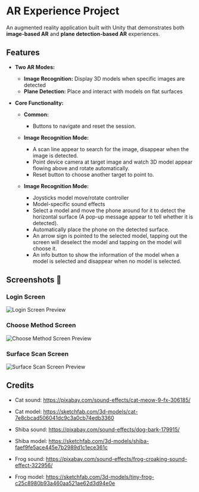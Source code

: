 # AR Experience Project

An augmented reality application built with Unity that demonstrates both **image-based AR** and **plane detection-based AR** experiences.

## Features 

- **Two AR Modes:**
  - **Image Recognition:** Display 3D models when specific images are detected
  - **Plane Detection:** Place and interact with models on flat surfaces

- **Core Functionality:**
  - **Common:**
    - Buttons to navigate and reset the session.
      
  - **Image Recognition Mode:**
    - A scan line appear to search for the image, disappear when the image is detected. 
    - Point device camera at target image and watch 3D model appear flowing above and rotate automatically.
    - Reset button to choose another target to point to.
      
  - **Image Recognition Mode:**
    - Joysticks model move/rotate controller 
    - Model-specific sound effects
    - Select a model and move the phone around for it to detect the horizontal surface (A pop-up message appear to tell whether it is detected).
    - Automatically place the phone on the detected surface.
    - An arrow sign is pointed to the selected model, tapping out the screen will deselect the model and tapping on the model will choose it.
    - An info button to show the information of the model when a model is selected and disappear when no model is selected.
   
## Screenshots 📸

### Login Screen
![Login Screen Preview](./Screenshots/mainScreen.jpg)

### Choose Method Screen
![Choose Method Screen Preview](./Screenshots/chooseMethod.jpg)

### Surface Scan Screen
![Surface Scan Screen Preview](./Screenshots/SurfaceScan.jpg)
      
## Credits
- Cat sound: https://pixabay.com/sound-effects/cat-meow-9-fx-306185/
- Cat model: https://sketchfab.com/3d-models/cat-7e8cbcad506041dc9c3a0cb74edb3360

- Shiba sound: https://pixabay.com/sound-effects/dog-bark-179915/
- Shiba model: https://sketchfab.com/3d-models/shiba-faef9fe5ace445e7b2989d1c1ece361c

- Frog sound: https://pixabay.com/sound-effects/frog-croaking-sound-effect-322956/
- Frog model: https://sketchfab.com/3d-models/tiny-frog-c25c8980b93a460aa521ae62d3d94e0e
